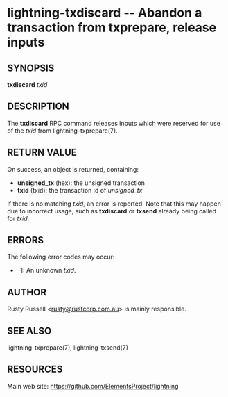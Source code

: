lightning-txdiscard -- Abandon a transaction from txprepare, release inputs
===========================================================================

SYNOPSIS
--------

**txdiscard** *txid*

DESCRIPTION
-----------

The **txdiscard** RPC command releases inputs which were reserved for
use of the *txid* from lightning-txprepare(7).

RETURN VALUE
------------

[comment]: # (GENERATE-FROM-SCHEMA-START)
On success, an object is returned, containing:

- **unsigned\_tx** (hex): the unsigned transaction
- **txid** (txid): the transaction id of *unsigned\_tx*

[comment]: # (GENERATE-FROM-SCHEMA-END)

If there is no matching *txid*, an error is reported. Note that this may
happen due to incorrect usage, such as **txdiscard** or **txsend**
already being called for *txid*.

ERRORS
------

The following error codes may occur:

- -1: An unknown *txid*.

AUTHOR
------

Rusty Russell <<rusty@rustcorp.com.au>> is mainly responsible.

SEE ALSO
--------

lightning-txprepare(7), lightning-txsend(7)

RESOURCES
---------

Main web site: <https://github.com/ElementsProject/lightning>

[comment]: # ( SHA256STAMP:ce0f0a09f198650085f8877ef51a9fa9df6cdf8aed109512e0ea6bda33628bd2)
